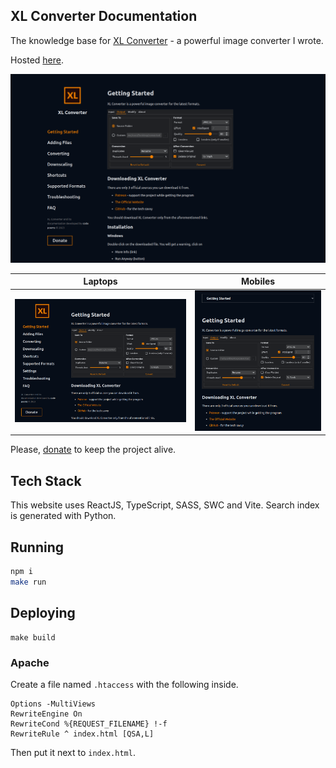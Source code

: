 ## XL Converter Documentation

The knowledge base for [XL Converter](https://github.com/JacobDev1/xl-converter) - a powerful image converter I wrote.

Hosted [here](https://xl-converter-docs.codepoems.eu).

![](./screenshots/desktop.webp)

|Laptops|Mobiles|
|:-:|:-:|
|![](./screenshots/laptop.webp)|![](./screenshots/mobile.webp)|


Please, [donate](https://codepoems.eu/donate) to keep the project alive.

## Tech Stack

This website uses ReactJS, TypeScript, SASS, SWC and Vite. Search index is generated with Python.

## Running

```bash
npm i
make run
```

## Deploying

```
make build
```

### Apache

Create a file named `.htaccess` with the following inside.

```
Options -MultiViews
RewriteEngine On
RewriteCond %{REQUEST_FILENAME} !-f
RewriteRule ^ index.html [QSA,L]
```

Then put it next to `index.html`.